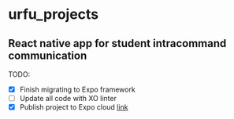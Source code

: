 # urfu_projects
## React native app for student intracommand communication

TODO:
- [x] Finish migrating to Expo framework
- [ ] Update all code with XO linter
- [X] Publish project to Expo cloud [link](https://exp.host/@ragozin-n/urfu_projects)